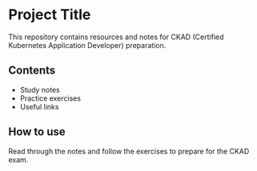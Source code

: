 # Project Title

This repository contains resources and notes for CKAD (Certified Kubernetes Application Developer) preparation.

## Contents

- Study notes
- Practice exercises
- Useful links

## How to use

Read through the notes and follow the exercises to prepare for the CKAD exam.